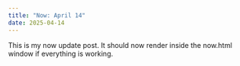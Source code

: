 ```yaml
---
title: "Now: April 14"
date: 2025-04-14
---
```


This is my now update post. It should now render inside the now.html window if everything is working.